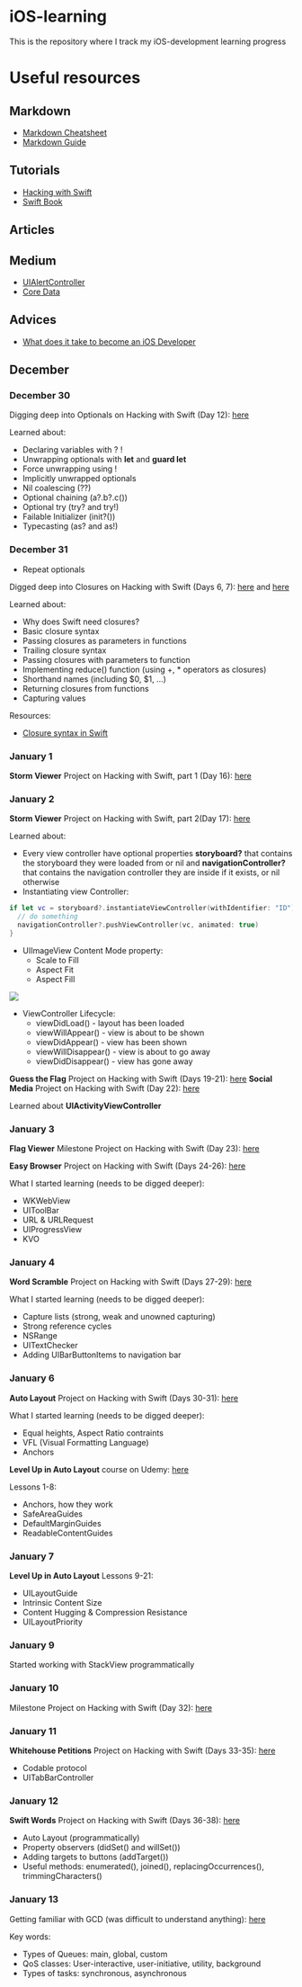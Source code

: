 # iOS-learning
This is the repository where I track my iOS-development learning progress

# Useful resources

## Markdown
* [Markdown Cheatsheet](https://github.com/adam-p/markdown-here/wiki/Markdown-Cheatsheet)
* [Markdown Guide](https://www.markdownguide.org/basic-syntax/)

## Tutorials
* [Hacking with Swift](https://www.hackingwithswift.com)
* [Swift Book](https://swiftbook.ru)

## Articles

## Medium
* [UIAlertController](https://medium.com/swift-india/uialertcontroller-in-swift-22f3c5b1dd68)
* [Core Data](https://medium.com/better-programming/a-light-intro-to-core-data-part-un-e344f9d1528)

## Advices
* [What does it take to become an iOS Developer](https://medium.com/devslopes-blog/what-does-it-take-to-become-an-ios-developer-fd8150942de1)

## December

### December 30
Digging deep into Optionals on Hacking with Swift (Day 12): [here](https://www.hackingwithswift.com/100/12)

Learned about:
* Declaring variables with ? !
* Unwrapping optionals with **let** and **guard let**
* Force unwrapping using !
* Implicitly unwrapped optionals
* Nil coalescing (??)
* Optional chaining (a?.b?.c())
* Optional try (try? and try!)
* Failable Initializer (init?())
* Typecasting (as? and as!)

### December 31

* Repeat optionals

Digged deep into Closures on Hacking with Swift (Days 6, 7): [here](https://www.hackingwithswift.com/100/6) and [here](https://www.hackingwithswift.com/100/7)

Learned about:
* Why does Swift need closures?
* Basic closure syntax
* Passing closures as parameters in functions
* Trailing closure syntax
* Passing closures with parameters to function
* Implementing reduce() function (using +, * operators as closures)
* Shorthand names (including $0, $1, ...)
* Returning closures from functions
* Capturing values

Resources:
* [Closure syntax in Swift](http://goshdarnclosuresyntax.com)

### January 1

**Storm Viewer** Project on Hacking with Swift, part 1 (Day 16): [here](https://www.hackingwithswift.com/100/16)

### January 2

**Storm Viewer** Project on Hacking with Swift, part 2(Day 17): [here](https://www.hackingwithswift.com/100/17)

Learned about:
* Every view controller have optional properties **storyboard?** that contains the storyboard they were loaded from or nil and **navigationController?** that contains the navigation controller they are inside if it exists, or nil otherwise
* Instantiating view Controller:
```swift
if let vc = storyboard?.instantiateViewController(withIdentifier: "ID") as? MyViewController {
  // do something
  navigationController?.pushViewController(vc, animated: true)
}
```
* UIImageView Content Mode property:
  * Scale to Fill
  * Aspect Fit
  * Aspect Fill
  
![](https://i.stack.imgur.com/gzXIl.png)

* ViewController Lifecycle:
  * viewDidLoad() - layout has been loaded
  * viewWillAppear() - view is about to be shown
  * viewDidAppear() - view has been shown
  * viewWillDisappear() - view is about to go away
  * viewDidDisappear() - view has gone away
  
 **Guess the Flag** Project on Hacking with Swift (Days 19-21): [here](https://www.hackingwithswift.com/read/2/overview)
 **Social Media** Project on Hacking with Swift (Day 22): [here](https://www.hackingwithswift.com/read/3/overview)
 
 Learned about **UIActivityViewController**
 
 ### January 3
 
 **Flag Viewer** Milestone Project on Hacking with Swift (Day 23): [here](https://www.hackingwithswift.com/100/23)
 
 **Easy Browser** Project on Hacking with Swift (Days 24-26): [here](https://www.hackingwithswift.com/read/4/overview)
 
 What I started learning (needs to be digged deeper):
 * WKWebView
 * UIToolBar
 * URL & URLRequest
 * UIProgressView
 * KVO
 
 ### January 4
 
 **Word Scramble** Project on Hacking with Swift (Days 27-29): [here](https://www.hackingwithswift.com/read/5/overview)
 
  What I started learning (needs to be digged deeper):
  * Capture lists (strong, weak and unowned capturing)
  * Strong reference cycles
  * NSRange
  * UITextChecker
  * Adding UIBarButtonItems to navigation bar
  
  ### January 6
  
  **Auto Layout** Project on Hacking with Swift (Days 30-31): [here](https://www.hackingwithswift.com/read/6/overview)
  
  What I started learning (needs to be digged deeper):
  * Equal heights, Aspect Ratio contraints
  * VFL (Visual Formatting Language)
  * Anchors
  
  **Level Up in Auto Layout** course on Udemy: [here](https://www.udemy.com/course/level-up-in-auto-layout/)
  
  Lessons 1-8:
  * Anchors, how they work
  * SafeAreaGuides
  * DefaultMarginGuides
  * ReadableContentGuides

### January 7

**Level Up in Auto Layout**
Lessons 9-21:
* UILayoutGuide
* Intrinsic Content Size
* Content Hugging & Compression Resistance
* UILayoutPriority

### January 9
Started working with StackView programmatically

### January 10

Milestone Project on Hacking with Swift (Day 32): [here](https://www.hackingwithswift.com/100/32)

### January 11

 **Whitehouse Petitions** Project on Hacking with Swift (Days 33-35): [here](https://www.hackingwithswift.com/read/7/overview)
 * Codable protocol
 * UITabBarController
 
 ### January 12
 
  **Swift Words** Project on Hacking with Swift (Days 36-38): [here](https://www.hackingwithswift.com/read/8/overview)
  * Auto Layout (programmatically)
  * Property observers (didSet() and willSet())
  * Adding targets to buttons (addTarget())
  * Useful methods: enumerated(), joined(), replacingOccurrences(), trimmingCharacters()
  
  ### January 13
  
  Getting familiar with GCD (was difficult to understand anything): [here](https://www.raywenderlich.com/5370-grand-central-dispatch-tutorial-for-swift-4-part-1-2)

  Key words:
  * Types of Queues: main, global, custom
  * QoS classes: User-interactive, user-initiative, utility, background
  * Types of tasks: synchronous, asynchronous
